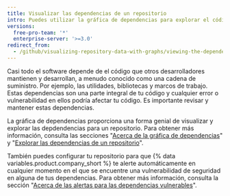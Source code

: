 ```yaml
---
title: Visualizar las dependencias de un repositorio
intro: Puedes utilizar la gráfica de dependencias para explorar el código del cual depende tu repositorio.
versions:
  free-pro-team: '*'
  enterprise-server: '>=3.0'
redirect_from:
  - /github/visualizing-repository-data-with-graphs/viewing-the-dependencies-of-a-repository
---
```


Casi todo el software depende de el código que otros desarrolladores mantienen y desarrollan, a menudo conocido como una cadena de suministro. Por ejemplo, las utilidades, bibliotecas y marcos de trabajo. Estas dependencias son una parte integral de tu código y cualquier error o vulnerabilidad en ellos podría afectar tu código. Es importante revisar y mantener estas dependencias.

La gráfica de dependencias proporciona una forma genial de visualizar y explorar las depdendencias para un repositorio. Para obtener más información, consulta las secciones "[Acerca de la gráfica de dependencias](/code-security/supply-chain-security/about-the-dependency-graph)" y "[Explorar las dependencias de un repositorio](/code-security/supply-chain-security/exploring-the-dependencies-of-a-repository)".

También puedes configurar tu repositorio para que {% data variables.product.company_short %} te alerte automáticamente en cualquier momento en el que se encuentre una vulnerabilidad de seguridad en alguna de tus dependencias. Para obtener más información, consulta la sección "[Acerca de las alertas para las dependencias vulnerables](/github/managing-security-vulnerabilities/about-alerts-for-vulnerable-dependencies)".
